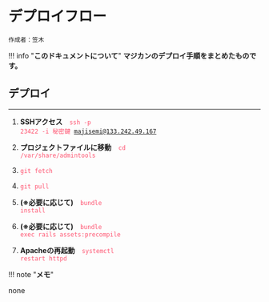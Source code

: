 # デプロイフロー

`作成者：笠木`

!!! info "**このドキュメントについて**"
    **マジカンのデプロイ手順をまとめたものです。**

## デプロイ

* * *

1. **SSHアクセス**　<code style="color:#FF5370;">ssh -p 23422 -i 秘密鍵 majisemi@133.242.49.167</code>

2. **プロジェクトファイルに移動**　<code style="color:#FF5370;">cd /var/share/admintools</code>

3. <code style="color:#FF5370;">git fetch</code>

4. <code style="color:#FF5370;">git pull</code>

5. **(※必要に応じて)**　<code style="color:#FF5370;">bundle install</code>

6. **(※必要に応じて)**　<code style="color:#FF5370;">bundle exec rails assets:precompile</code>

7. **Apacheの再起動**　<code style="color:#FF5370;">systemctl restart httpd</code>

!!! note "**メモ**"

none
